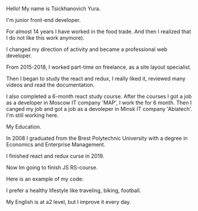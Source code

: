 Hello! My name is Tsickhanovich Yura.

I'm junior front-end developer.

For almost 14 years I have worked in the food trade. And then I realized that I do not like this work anymore).

I changed my direction of activity and became a professional web developer.

From 2015-2018, I worked part-time on freelance, as a site layout specialist. 

Then I began to study the react and redux, I really liked it, reviewed many 
videos and read the documentation.

I also completed a 6-month react study course. After the courses I got a job as a developer
in Moscow IT company 'MAP', I work the for 6 month. Then I canged my job and got a job as a devoleper
in Minsk IT company 'Abiatech'. I'm still working here.

My Education.

In 2008 I graduated from the Brest Polytechnic University with a degree in Economics and Enterprise Management.

I finished react and redux curse in 2019.

Now Im going to finish JS RS-course.

Here is an example of my code:

I prefer a healthy lifestyle like traveling, biking, football.

My English is at a2 level, but I improve it every day.